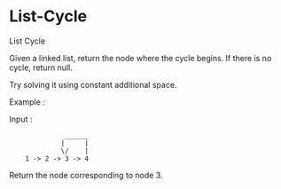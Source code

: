 # List-Cycle
List Cycle

Given a linked list, return the node where the cycle begins. If there is no cycle, return null.

Try solving it using constant additional space.

Example :

Input : 

                  ______
                 |     |
                 \/    |
        1 -> 2 -> 3 -> 4

Return the node corresponding to node 3. 
